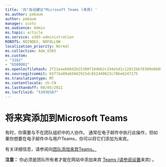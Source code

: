 ```yaml
---
title: '向"自动建议"Microsoft Teams (来宾) '
ms.author: pebaum
author: pebaum
manager: scotv
ms.audience: Admin
ms.topic: article
ms.service: o365-administration
ROBOTS: NOINDEX, NOFOLLOW
localization_priority: Normal
ms.collection: Adm_O365
ms.custom:
- "3182"
- "6500001"
ms.openlocfilehash: 2f21eae666d2b25380f184bb2c194e5d1c12812bb78309e6b09f9f497163b8c8
ms.sourcegitcommit: b5f7da89a650d2915dc652449623c78be6247175
ms.translationtype: MT
ms.contentlocale: zh-CN
ms.lasthandoff: 08/05/2021
ms.locfileid: "53936587"
---
```

# <a name="add-a-guest-to-microsoft-teams"></a>将来宾添加到Microsoft Teams

有时，你需要与不在团队组织中的人协作。 通常在电子邮件中执行此操作，但如果你想要在电子邮件中与用户Teams，你可以将它们添加为来宾。

有关详细信息，请参阅向[团队添加来宾Teams。](https://support.office.com/article/add-guests-to-a-team-in-teams-fccb4fa6-f864-4508-bdde-256e7384a14f#ID0EAABAAA=Desktop)

**注意：** 你必须是团队所有者才能在网站中添加来宾 [Teams (请参阅设置](https://support.office.com/article/set-guest-permissions-for-channels-in-teams-4756c468-2746-4bfd-a582-736d55fcc169)来宾) 。